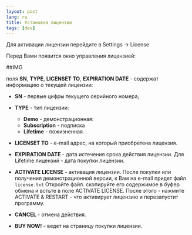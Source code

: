```yaml
---
layout: post
lang: ru
title: Установка лицензии
tags: [dev]
---
```


Для активации лицензии перейдите в Settings -> License  

<!-- more -->

Перед Вами появится окно управления лицензией:  

##IMG

поля **SN**, **TYPE**, **LICENSET TO**, **EXPIRATION DATE** - содержат информацию о текущей лицензии:

- **SN** - первые цифры текущего серийного номера;
- **TYPE** - тип лицензии:
   - **Demo** - демонстрационная:
   - **Subscription** - подписка 
   - **Lifetime** - пожизненная. 
- **LICENSET TO** - e-mail адрес, на который приобретена лицензия.
- **EXPIRATION DATE** - дата истечения срока действия лицензии. Для Lifetime лицензий - дата покупки лицензии.

- **ACTIVATE LICENSE** - активация лицензии.
После покупки или получения демонстрационной версии, к Вам на e-mail придет файл `license.txt`
Откройте файл. скопируйте его содержимое в буфер обмена и встьте в поле ACTIVATE LICENSE.
После этого - нажмите ACTIVATE & RESTART - что активирует лицензию и перезапустит программу.

- **CANCEL** - отмена действия.
- **BUY NOW!** - ведет на страницу покупки лицензии. 
